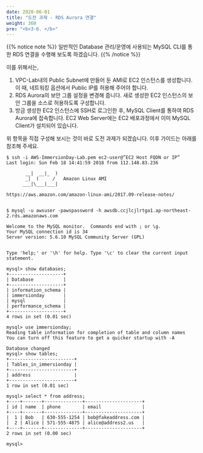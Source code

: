```yaml
---
date: 2020-06-01
title: "도전 과제 - RDS Aurora 연결"
weight: 360
pre: "<b>3-6. </b>"
---
```


{{% notice note %}}
일반적인 Database 관리/운영에 사용되는 MySQL CLI를 통한 RDS 연결을 수행해 보도록 하겠습니다. 
{{% /notice %}}

이를 위해서는,
1. VPC-Lab내의 Public Subnet에 만들어 둔 AMI로 EC2 인스턴스를 생성합니다. 이 때, 네트워킹 옵션에서 Public IP를 허용해 주어야 합니다.
2. RDS Aurora의 보안 그룹 설정을 변경해 줍니다. 새로 생성한 EC2 인스턴스의 보안 그룹을 소스로 허용하도록 구성합니다.
3. 방금 생성한 EC2 인스턴스에 SSH로 로그인한 후, MySQL Client를 통하여 RDS Aurora에 접속합니다. EC2 Web Server에는 EC2 배포과정에서 이미 MySQL Client가 설치되어 있습니다.

위 항목을 직접 구성해 보시는 것이 바로 도전 과제가 되겠습니다. 이후 가이드는 아래를 참조해 주세요.

```ssh
$ ssh -i AWS-ImmersionDay-Lab.pem ec2-user@”EC2 Host FQDN or IP”
Last login: Sun Feb 18 14:41:59 2018 from 112.148.83.236

       __|  __|_  )
       _|  (     /   Amazon Linux AMI
      ___|\___|___|

https://aws.amazon.com/amazon-linux-ami/2017.09-release-notes/


$ mysql -u awsuser -pawspassword -h awsdb.ccjlcjlrtga1.ap-northeast-2.rds.amazonaws.com

Welcome to the MySQL monitor.  Commands end with ; or \g.
Your MySQL connection id is 34
Server version: 5.6.10 MySQL Community Server (GPL)


Type 'help;' or '\h' for help. Type '\c' to clear the current input statement.

mysql> show databases;
+--------------------+
| Database           |
+--------------------+
| information_schema |
| immersionday       |
| mysql              |
| performance_schema |
+--------------------+
4 rows in set (0.01 sec)

mysql> use immersionday;
Reading table information for completion of table and column names
You can turn off this feature to get a quicker startup with -A

Database changed
mysql> show tables;
+------------------------+
| Tables_in_immersionday |
+------------------------+
| address                |
+------------------------+
1 row in set (0.01 sec)

mysql> select * from address;
+----+-------+--------------+---------------------+
| id | name  | phone        | email               |
+----+-------+--------------+---------------------+
|  1 | Bob   | 630-555-1254 | bob@fakeaddress.com |
|  2 | Alice | 571-555-4875 | alice@address2.us   |
+----+-------+--------------+---------------------+
2 rows in set (0.00 sec)

mysql>
```